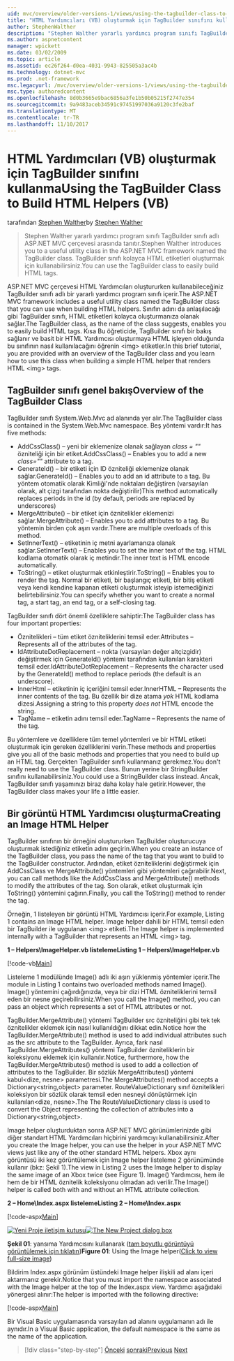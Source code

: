 ```yaml
---
uid: mvc/overview/older-versions-1/views/using-the-tagbuilder-class-to-build-html-helpers-vb
title: "HTML Yardımcıları (VB) oluşturmak için TagBuilder sınıfını kullanma | Microsoft Docs"
author: StephenWalther
description: "Stephen Walther yararlı yardımcı program sınıfı TagBuilder sınıfı adlı ASP.NET MVC çerçevesi arasında tanıtır. TagBuilder sınıfına kolayca kullanabilirsiniz..."
ms.author: aspnetcontent
manager: wpickett
ms.date: 03/02/2009
ms.topic: article
ms.assetid: ec26f264-d0ea-4031-9943-825505a3ac4b
ms.technology: dotnet-mvc
ms.prod: .net-framework
msc.legacyurl: /mvc/overview/older-versions-1/views/using-the-tagbuilder-class-to-build-html-helpers-vb
msc.type: authoredcontent
ms.openlocfilehash: 8d0b3665e9bac6856a3fe1b50b05215f2747e354
ms.sourcegitcommit: 9a9483aceb34591c97451997036a9120c3fe2baf
ms.translationtype: MT
ms.contentlocale: tr-TR
ms.lasthandoff: 11/10/2017
---
```

<a name="using-the-tagbuilder-class-to-build-html-helpers-vb"></a><span data-ttu-id="12866-104">HTML Yardımcıları (VB) oluşturmak için TagBuilder sınıfını kullanma</span><span class="sxs-lookup"><span data-stu-id="12866-104">Using the TagBuilder Class to Build HTML Helpers (VB)</span></span>
====================
<span data-ttu-id="12866-105">tarafından [Stephen Walther](https://github.com/StephenWalther)</span><span class="sxs-lookup"><span data-stu-id="12866-105">by [Stephen Walther](https://github.com/StephenWalther)</span></span>

> <span data-ttu-id="12866-106">Stephen Walther yararlı yardımcı program sınıfı TagBuilder sınıfı adlı ASP.NET MVC çerçevesi arasında tanıtır.</span><span class="sxs-lookup"><span data-stu-id="12866-106">Stephen Walther introduces you to a useful utility class in the ASP.NET MVC framework named the TagBuilder class.</span></span> <span data-ttu-id="12866-107">TagBuilder sınıfı kolayca HTML etiketleri oluşturmak için kullanabilirsiniz.</span><span class="sxs-lookup"><span data-stu-id="12866-107">You can use the TagBuilder class to easily build HTML tags.</span></span>


<span data-ttu-id="12866-108">ASP.NET MVC çerçevesi HTML Yardımcıları oluştururken kullanabileceğiniz TagBuilder sınıfı adlı bir yararlı yardımcı program sınıfı içerir.</span><span class="sxs-lookup"><span data-stu-id="12866-108">The ASP.NET MVC framework includes a useful utility class named the TagBuilder class that you can use when building HTML helpers.</span></span> <span data-ttu-id="12866-109">Sınıfın adını da anlaşılacağı gibi TagBuilder sınıfı, HTML etiketleri kolayca oluşturmanıza olanak sağlar.</span><span class="sxs-lookup"><span data-stu-id="12866-109">The TagBuilder class, as the name of the class suggests, enables you to easily build HTML tags.</span></span> <span data-ttu-id="12866-110">Kısa Bu öğreticide, TagBuilder sınıfı bir bakış sağlanır ve basit bir HTML Yardımcısı oluşturmaya HTML işleyen olduğunda bu sınıfının nasıl kullanılacağını öğrenin &lt;img&gt; etiketler.</span><span class="sxs-lookup"><span data-stu-id="12866-110">In this brief tutorial, you are provided with an overview of the TagBuilder class and you learn how to use this class when building a simple HTML helper that renders HTML &lt;img&gt; tags.</span></span>

## <a name="overview-of-the-tagbuilder-class"></a><span data-ttu-id="12866-111">TagBuilder sınıfı genel bakış</span><span class="sxs-lookup"><span data-stu-id="12866-111">Overview of the TagBuilder Class</span></span>

<span data-ttu-id="12866-112">TagBuilder sınıfı System.Web.Mvc ad alanında yer alır.</span><span class="sxs-lookup"><span data-stu-id="12866-112">The TagBuilder class is contained in the System.Web.Mvc namespace.</span></span> <span data-ttu-id="12866-113">Beş yöntemi vardır:</span><span class="sxs-lookup"><span data-stu-id="12866-113">It has five methods:</span></span>

- <span data-ttu-id="12866-114">AddCssClass() – yeni bir eklemenize olanak sağlayan *class = ""* özniteliği için bir etiket.</span><span class="sxs-lookup"><span data-stu-id="12866-114">AddCssClass() – Enables you to add a new *class=""* attribute to a tag.</span></span>
- <span data-ttu-id="12866-115">GenerateId() – bir etiketi için ID özniteliği eklemenize olanak sağlar.</span><span class="sxs-lookup"><span data-stu-id="12866-115">GenerateId() – Enables you to add an id attribute to a tag.</span></span> <span data-ttu-id="12866-116">Bu yöntem otomatik olarak Kimliği'nde noktaları değiştiren (varsayılan olarak, alt çizgi tarafından nokta değiştirilir)</span><span class="sxs-lookup"><span data-stu-id="12866-116">This method automatically replaces periods in the id (by default, periods are replaced by underscores)</span></span>
- <span data-ttu-id="12866-117">MergeAttribute() – bir etiket için öznitelikler eklemenizi sağlar.</span><span class="sxs-lookup"><span data-stu-id="12866-117">MergeAttribute() – Enables you to add attributes to a tag.</span></span> <span data-ttu-id="12866-118">Bu yöntemin birden çok aşırı vardır.</span><span class="sxs-lookup"><span data-stu-id="12866-118">There are multiple overloads of this method.</span></span>
- <span data-ttu-id="12866-119">SetInnerText() – etiketinin iç metni ayarlamanıza olanak sağlar.</span><span class="sxs-lookup"><span data-stu-id="12866-119">SetInnerText() – Enables you to set the inner text of the tag.</span></span> <span data-ttu-id="12866-120">HTML kodlama otomatik olarak iç metindir.</span><span class="sxs-lookup"><span data-stu-id="12866-120">The inner text is HTML encode automatically.</span></span>
- <span data-ttu-id="12866-121">ToString() – etiket oluşturmak etkinleştirir.</span><span class="sxs-lookup"><span data-stu-id="12866-121">ToString() – Enables you to render the tag.</span></span> <span data-ttu-id="12866-122">Normal bir etiketi, bir başlangıç etiketi, bir bitiş etiketi veya kendi kendine kapanan etiketi oluşturmak isteyip istemediğinizi belirtebilirsiniz.</span><span class="sxs-lookup"><span data-stu-id="12866-122">You can specify whether you want to create a normal tag, a start tag, an end tag, or a self-closing tag.</span></span>
  

<span data-ttu-id="12866-123">TagBuilder sınıfı dört önemli özelliklere sahiptir:</span><span class="sxs-lookup"><span data-stu-id="12866-123">The TagBuilder class has four important properties:</span></span>

- <span data-ttu-id="12866-124">Öznitelikleri – tüm etiket özniteliklerini temsil eder.</span><span class="sxs-lookup"><span data-stu-id="12866-124">Attributes – Represents all of the attributes of the tag.</span></span>
- <span data-ttu-id="12866-125">IdAttributeDotReplacement – nokta (varsayılan değer altçizgidir) değiştirmek için GenerateId() yöntemi tarafından kullanılan karakteri temsil eder.</span><span class="sxs-lookup"><span data-stu-id="12866-125">IdAttributeDotReplacement – Represents the character used by the GenerateId() method to replace periods (the default is an underscore).</span></span>
- <span data-ttu-id="12866-126">InnerHtml – etiketinin iç içeriğini temsil eder.</span><span class="sxs-lookup"><span data-stu-id="12866-126">InnerHTML – Represents the inner contents of the tag.</span></span> <span data-ttu-id="12866-127">Bu özellik bir dize atama *yok* HTML kodlama dizesi.</span><span class="sxs-lookup"><span data-stu-id="12866-127">Assigning a string to this property *does not* HTML encode the string.</span></span>
- <span data-ttu-id="12866-128">TagName – etiketin adını temsil eder.</span><span class="sxs-lookup"><span data-stu-id="12866-128">TagName – Represents the name of the tag.</span></span>

<span data-ttu-id="12866-129">Bu yöntemlere ve özelliklere tüm temel yöntemleri ve bir HTML etiketi oluşturmak için gereken özelliklerini verin.</span><span class="sxs-lookup"><span data-stu-id="12866-129">These methods and properties give you all of the basic methods and properties that you need to build up an HTML tag.</span></span> <span data-ttu-id="12866-130">Gerçekten TagBuilder sınıfı kullanmanız gerekmez.</span><span class="sxs-lookup"><span data-stu-id="12866-130">You don't really need to use the TagBuilder class.</span></span> <span data-ttu-id="12866-131">Bunun yerine bir StringBuilder sınıfını kullanabilirsiniz.</span><span class="sxs-lookup"><span data-stu-id="12866-131">You could use a StringBuilder class instead.</span></span> <span data-ttu-id="12866-132">Ancak, TagBuilder sınıfı yaşamınızı biraz daha kolay hale getirir.</span><span class="sxs-lookup"><span data-stu-id="12866-132">However, the TagBuilder class makes your life a little easier.</span></span>

## <a name="creating-an-image-html-helper"></a><span data-ttu-id="12866-133">Bir görüntü HTML Yardımcısı oluşturma</span><span class="sxs-lookup"><span data-stu-id="12866-133">Creating an Image HTML Helper</span></span>

<span data-ttu-id="12866-134">TagBuilder sınıfının bir örneğini oluştururken TagBuilder oluşturucuya oluşturmak istediğiniz etiketin adını geçirin.</span><span class="sxs-lookup"><span data-stu-id="12866-134">When you create an instance of the TagBuilder class, you pass the name of the tag that you want to build to the TagBuilder constructor.</span></span> <span data-ttu-id="12866-135">Ardından, etiket özniteliklerini değiştirmek için AddCssClass ve MergeAttribute() yöntemleri gibi yöntemleri çağırabilir.</span><span class="sxs-lookup"><span data-stu-id="12866-135">Next, you can call methods like the AddCssClass and MergeAttribute() methods to modify the attributes of the tag.</span></span> <span data-ttu-id="12866-136">Son olarak, etiket oluşturmak için ToString() yöntemini çağırın.</span><span class="sxs-lookup"><span data-stu-id="12866-136">Finally, you call the ToString() method to render the tag.</span></span>

<span data-ttu-id="12866-137">Örneğin, 1 listeleyen bir görüntü HTML Yardımcısı içerir.</span><span class="sxs-lookup"><span data-stu-id="12866-137">For example, Listing 1 contains an Image HTML helper.</span></span> <span data-ttu-id="12866-138">Image helper dahili bir HTML temsil eden bir TagBuilder ile uygulanan &lt;img&gt; etiketi.</span><span class="sxs-lookup"><span data-stu-id="12866-138">The Image helper is implemented internally with a TagBuilder that represents an HTML &lt;img&gt; tag.</span></span>

<span data-ttu-id="12866-139">**1 – Helpers\ImageHelper.vb listeleme**</span><span class="sxs-lookup"><span data-stu-id="12866-139">**Listing 1 – Helpers\ImageHelper.vb**</span></span>

[!code-vb[Main](using-the-tagbuilder-class-to-build-html-helpers-vb/samples/sample1.vb)]

<span data-ttu-id="12866-140">Listeleme 1 modülünde Image() adlı iki aşırı yüklenmiş yöntemler içerir.</span><span class="sxs-lookup"><span data-stu-id="12866-140">The module in Listing 1 contains two overloaded methods named Image().</span></span> <span data-ttu-id="12866-141">Image() yöntemini çağırdığınızda, veya bir dizi HTML özniteliklerini temsil eden bir nesne geçirebilirsiniz.</span><span class="sxs-lookup"><span data-stu-id="12866-141">When you call the Image() method, you can pass an object which represents a set of HTML attributes or not.</span></span>

<span data-ttu-id="12866-142">TagBuilder.MergeAttribute() yöntemi TagBuilder src özniteliğini gibi tek tek öznitelikler eklemek için nasıl kullanıldığını dikkat edin.</span><span class="sxs-lookup"><span data-stu-id="12866-142">Notice how the TagBuilder.MergeAttribute() method is used to add individual attributes such as the src attribute to the TagBuilder.</span></span> <span data-ttu-id="12866-143">Ayrıca, fark nasıl TagBuilder.MergeAttributes() yöntemi TagBuilder özniteliklerin bir koleksiyonu eklemek için kullanılır.</span><span class="sxs-lookup"><span data-stu-id="12866-143">Notice, furthermore, how the TagBuilder.MergeAttributes() method is used to add a collection of attributes to the TagBuilder.</span></span> <span data-ttu-id="12866-144">Bir sözlük MergeAttributes() yöntemi kabul&lt;dize, nesne&gt; parametresi.</span><span class="sxs-lookup"><span data-stu-id="12866-144">The MergeAttributes() method accepts a Dictionary&lt;string,object&gt; parameter.</span></span> <span data-ttu-id="12866-145">RouteValueDictionary sınıf öznitelikleri koleksiyon bir sözlük olarak temsil eden nesneyi dönüştürmek için kullanılan&lt;dize, nesne&gt;.</span><span class="sxs-lookup"><span data-stu-id="12866-145">The The RouteValueDictionary class is used to convert the Object representing the collection of attributes into a Dictionary&lt;string,object&gt;.</span></span>

<span data-ttu-id="12866-146">Image helper oluşturduktan sonra ASP.NET MVC görünümlerinizde gibi diğer standart HTML Yardımcıları hiçbirini yardımcıyı kullanabilirsiniz.</span><span class="sxs-lookup"><span data-stu-id="12866-146">After you create the Image helper, you can use the helper in your ASP.NET MVC views just like any of the other standard HTML helpers.</span></span> <span data-ttu-id="12866-147">Xbox aynı görüntüsü iki kez görüntülemek için Image helper listeleme 2 görünümünde kullanır (bkz: Şekil 1).</span><span class="sxs-lookup"><span data-stu-id="12866-147">The view in Listing 2 uses the Image helper to display the same image of an Xbox twice (see Figure 1).</span></span> <span data-ttu-id="12866-148">Image() Yardımcısı, hem ile hem de bir HTML öznitelik koleksiyonu olmadan adı verilir.</span><span class="sxs-lookup"><span data-stu-id="12866-148">The Image() helper is called both with and without an HTML attribute collection.</span></span>

<span data-ttu-id="12866-149">**2 – Home\Index.aspx listeleme**</span><span class="sxs-lookup"><span data-stu-id="12866-149">**Listing 2 – Home\Index.aspx**</span></span>

[!code-aspx[Main](using-the-tagbuilder-class-to-build-html-helpers-vb/samples/sample2.aspx)]


<span data-ttu-id="12866-150">[![Yeni Proje iletişim kutusu](using-the-tagbuilder-class-to-build-html-helpers-vb/_static/image1.jpg)](using-the-tagbuilder-class-to-build-html-helpers-vb/_static/image1.png)</span><span class="sxs-lookup"><span data-stu-id="12866-150">[![The New Project dialog box](using-the-tagbuilder-class-to-build-html-helpers-vb/_static/image1.jpg)](using-the-tagbuilder-class-to-build-html-helpers-vb/_static/image1.png)</span></span>

<span data-ttu-id="12866-151">**Şekil 01**: yansıma Yardımcısını kullanarak ([tam boyutlu görüntüyü görüntülemek için tıklatın](using-the-tagbuilder-class-to-build-html-helpers-vb/_static/image2.png))</span><span class="sxs-lookup"><span data-stu-id="12866-151">**Figure 01**: Using the Image helper([Click to view full-size image](using-the-tagbuilder-class-to-build-html-helpers-vb/_static/image2.png))</span></span>


<span data-ttu-id="12866-152">Bildirim Index.aspx görünüm üstündeki Image helper ilişkili ad alanı içeri aktarmanız gerekir.</span><span class="sxs-lookup"><span data-stu-id="12866-152">Notice that you must import the namespace associated with the Image helper at the top of the Index.aspx view.</span></span> <span data-ttu-id="12866-153">Yardımcı aşağıdaki yönergesi alınır:</span><span class="sxs-lookup"><span data-stu-id="12866-153">The helper is imported with the following directive:</span></span>

[!code-aspx[Main](using-the-tagbuilder-class-to-build-html-helpers-vb/samples/sample3.aspx)]

<span data-ttu-id="12866-154">Bir Visual Basic uygulamasında varsayılan ad alanını uygulamanın adı ile aynıdır.</span><span class="sxs-lookup"><span data-stu-id="12866-154">In a Visual Basic application, the default namespace is the same as the name of the application.</span></span>

>[!div class="step-by-step"]
<span data-ttu-id="12866-155">[Önceki](creating-custom-html-helpers-vb.md)
[sonraki](creating-page-layouts-with-view-master-pages-vb.md)</span><span class="sxs-lookup"><span data-stu-id="12866-155">[Previous](creating-custom-html-helpers-vb.md)
[Next](creating-page-layouts-with-view-master-pages-vb.md)</span></span>
